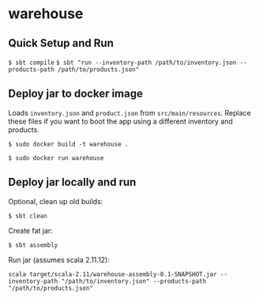 # warehouse

## Quick Setup and Run
`$ sbt compile`
`$ sbt "run --inventory-path /path/to/inventory.json --products-path /path/to/products.json"`

## Deploy jar to docker image
Loads `inventory.json` and `product.json` from `src/main/resources`.
Replace these files if you want to boot the app using a different inventory and products.

`$ sudo docker build -t warehouse .`

`$ sudo docker run warehouse`

## Deploy jar locally and run
Optional, clean up old builds:

`$ sbt clean`

Create fat jar:

`$ sbt assembly`

Run jar (assumes scala 2.11.12):

`scala target/scala-2.11/warehouse-assembly-0.1-SNAPSHOT.jar --inventory-path "/path/to/inventory.json" --products-path "/path/to/products.json"
`
